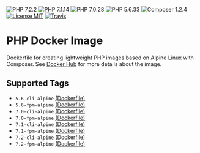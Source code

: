 ![PHP 7.2.2](https://img.shields.io/badge/PHP-7.2.2-brightgreen.svg?style=flat-square) ![PHP 7.1.14](https://img.shields.io/badge/PHP-7.1.14-brightgreen.svg?style=flat-square) ![PHP 7.0.28](https://img.shields.io/badge/PHP-7.0.28-brightgreen.svg?style=flat-square) ![PHP 5.6.33](https://img.shields.io/badge/PHP-5.6.33-brightgreen.svg?style=flat-square) ![Composer 1.2.4](https://img.shields.io/badge/Composer-1.2.4-brightgreen.svg?style=flat-square) [![License MIT](https://img.shields.io/badge/license-MIT-blue.svg?style=flat-square)](https://opensource.org/licenses/MIT) [![Travis](https://img.shields.io/travis/servivum/docker-php.svg?style=flat-square)](https://travis-ci.org/servivum/docker-php)

# PHP Docker Image

Dockerfile for creating lightweight PHP images based on Alpine Linux with Composer. See 
[Docker Hub](https://hub.docker.com/r/servivum/php) for more details about the image.

## Supported Tags

- `5.6-cli-alpine` [(Dockerfile)](https://github.com/servivum/docker-php/blob/master/5.6/cli-alpine/Dockerfile)
- `5.6-fpm-alpine` [(Dockerfile)](https://github.com/servivum/docker-php/blob/master/5.6/fpm-alpine/Dockerfile)
- `7.0-cli-alpine` [(Dockerfile)](https://github.com/servivum/docker-php/blob/master/7.0/cli-alpine/Dockerfile)
- `7.0-fpm-alpine` [(Dockerfile)](https://github.com/servivum/docker-php/blob/master/7.0/fpm-alpine/Dockerfile)
- `7.1-cli-alpine` [(Dockerfile)](https://github.com/servivum/docker-php/blob/master/7.1/cli-alpine/Dockerfile)
- `7.1-fpm-alpine` [(Dockerfile)](https://github.com/servivum/docker-php/blob/master/7.1/fpm-alpine/Dockerfile)
- `7.2-cli-alpine` [(Dockerfile)](https://github.com/servivum/docker-php/blob/master/7.2/cli-alpine/Dockerfile)
- `7.2-fpm-alpine` [(Dockerfile)](https://github.com/servivum/docker-php/blob/master/7.2/fpm-alpine/Dockerfile)
